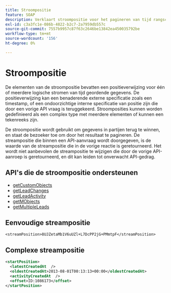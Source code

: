 ```yaml
---
title: Stroompositie
feature: SOAP
description: Verklaart stroompositie voor het pagineren van tijd rangschikte gegevens in SOAP, eenvoudige en complexe formaten, en gebruik in getLeadChanges, getLeadActivity, en meer
exl-id: c3a3fc1e-086b-4822-b2c7-2a7959db557c
source-git-commit: 7557b9957c87f63c2646be13842ea450035792be
workflow-type: tm+mt
source-wordcount: '156'
ht-degree: 0%

---
```


# Stroompositie

De elementen van de stroompositie bevatten een positieverwijzing voor één of meerdere logische stromen van tijd geordende gegevens. De positieverwijzing kan een benaderende externe specificatie zoals een timestamp, of een ondoorzichtige interne specificatie van positie zijn die door een vorige API vraag is teruggekeerd. Stroomposities kunnen worden gedefinieerd als een complex type met meerdere elementen of kunnen een tekenreeks zijn.

De stroompositie wordt gebruikt om gegevens in partijen terug te winnen, en staat de bezoeker toe om door het resultaat te pagineren. De streampositie die binnen een API-aanvraag wordt doorgegeven, is de waarde van de streampositie die in de vorige reactie is geretourneerd. Het wordt niet aanbevolen de streampositie te wijzigen die door de vorige API-aanroep is geretourneerd, en dit kan leiden tot onverwacht API-gedrag.

## API&#39;s die de stroompositie ondersteunen

- [getCustomObjects](getcustomobjects.md)
- [getLeadChanges](getleadchanges.md)
- [getLeadActivity](getleadactivity.md)
- [getMObjects](getmobjects.md)
- [getMultipleLeads](getmultipleleads.md)

## Eenvoudige streampositie

```
<streamPosition>8UJZetaMb1V6uUZl+L7DcPP2jG+PMmtpF</streamPosition>
```

## Complexe streampositie

```xml
<startPosition>
  <latestCreatedAt  />
  <oldestCreatedAt>2013-08-01T00:13:13+00:00</oldestCreatedAt>
  <activityCreatedAt  />
  <offset>ID:1086173</offset>
</startPosition>
```
